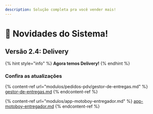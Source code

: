 ```yaml
---
description: Solução completa pra você vender mais!
---
```


# 🚀 Novidades do Sistema!

## Versão 2.4: Delivery

{% hint style="info" %}
**Agora temos Delivery!**
{% endhint %}

### **Confira as atualizações**

{% content-ref url="modulos/pedidos-pdv/gestor-de-entregas.md" %}
[gestor-de-entregas.md](modulos/pedidos-pdv/gestor-de-entregas.md)
{% endcontent-ref %}

{% content-ref url="modulos/app-motoboy-entregador.md" %}
[app-motoboy-entregador.md](modulos/app-motoboy-entregador.md)
{% endcontent-ref %}
